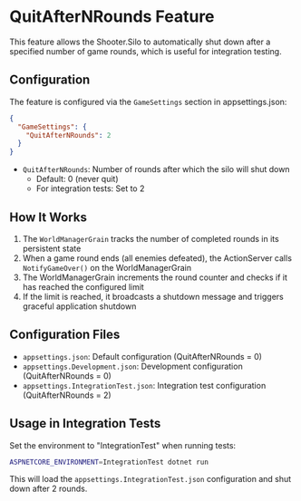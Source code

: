 # QuitAfterNRounds Feature

This feature allows the Shooter.Silo to automatically shut down after a specified number of game rounds, which is useful for integration testing.

## Configuration

The feature is configured via the `GameSettings` section in appsettings.json:

```json
{
  "GameSettings": {
    "QuitAfterNRounds": 2
  }
}
```

- `QuitAfterNRounds`: Number of rounds after which the silo will shut down
  - Default: 0 (never quit)
  - For integration tests: Set to 2

## How It Works

1. The `WorldManagerGrain` tracks the number of completed rounds in its persistent state
2. When a game round ends (all enemies defeated), the ActionServer calls `NotifyGameOver()` on the WorldManagerGrain
3. The WorldManagerGrain increments the round counter and checks if it has reached the configured limit
4. If the limit is reached, it broadcasts a shutdown message and triggers graceful application shutdown

## Configuration Files

- `appsettings.json`: Default configuration (QuitAfterNRounds = 0)
- `appsettings.Development.json`: Development configuration (QuitAfterNRounds = 0)
- `appsettings.IntegrationTest.json`: Integration test configuration (QuitAfterNRounds = 2)

## Usage in Integration Tests

Set the environment to "IntegrationTest" when running tests:

```bash
ASPNETCORE_ENVIRONMENT=IntegrationTest dotnet run
```

This will load the `appsettings.IntegrationTest.json` configuration and shut down after 2 rounds.